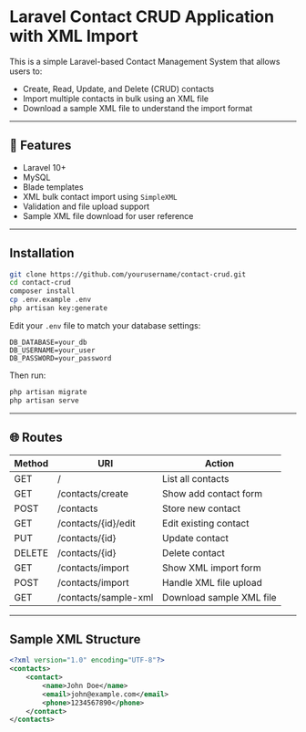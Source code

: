 # Laravel Contact CRUD Application with XML Import

This is a simple Laravel-based Contact Management System that allows users to:

- Create, Read, Update, and Delete (CRUD) contacts
- Import multiple contacts in bulk using an XML file
- Download a sample XML file to understand the import format

---

## 🚀 Features

- Laravel 10+
- MySQL 
- Blade templates
- XML bulk contact import using `SimpleXML`
- Validation and file upload support
- Sample XML file download for user reference

---

## Installation

```bash
git clone https://github.com/yourusername/contact-crud.git
cd contact-crud
composer install
cp .env.example .env
php artisan key:generate
```

Edit your `.env` file to match your database settings:

```
DB_DATABASE=your_db
DB_USERNAME=your_user
DB_PASSWORD=your_password
```

Then run:

```bash
php artisan migrate
php artisan serve
```

---

## 🌐 Routes

| Method | URI                      | Action                     |
|--------|--------------------------|----------------------------|
| GET    | /                        | List all contacts          |
| GET    | /contacts/create         | Show add contact form      |
| POST   | /contacts                | Store new contact          |
| GET    | /contacts/{id}/edit      | Edit existing contact      |
| PUT    | /contacts/{id}           | Update contact             |
| DELETE | /contacts/{id}           | Delete contact             |
| GET    | /contacts/import         | Show XML import form       |
| POST   | /contacts/import         | Handle XML file upload     |
| GET    | /contacts/sample-xml     | Download sample XML file   |

---

## Sample XML Structure

```xml
<?xml version="1.0" encoding="UTF-8"?>
<contacts>
    <contact>
        <name>John Doe</name>
        <email>john@example.com</email>
        <phone>1234567890</phone>
    </contact>
</contacts>
```



